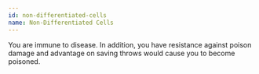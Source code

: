 ```yaml
---
id: non-differentiated-cells
name: Non-Differentiated Cells
---
```

You are immune to disease. In addition, you have resistance against poison damage and advantage on saving throws would
cause you to become poisoned.